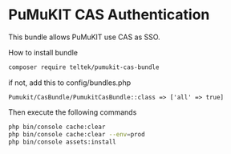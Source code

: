 PuMuKIT CAS Authentication
==========================

This bundle allows PuMuKIT use CAS as SSO.

How to install bundle
```bash
composer require teltek/pumukit-cas-bundle
```

if not, add this to config/bundles.php

```
Pumukit/CasBundle/PumukitCasBundle::class => ['all' => true]
```

Then execute the following commands

```bash
php bin/console cache:clear
php bin/console cache:clear --env=prod
php bin/console assets:install
```

